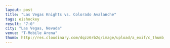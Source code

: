```yaml
---
layout: post
title: "Las Vegas Knights vs. Colorado Avalanche"
tags: eishockey
result: "7:0"
city: "Las Vegas, Nevada"
venue: "T-Mobile Arena"
thumb: http://res.cloudinary.com/dqzz6rb2q/image/upload/a_exif/c_thumb,g_center,h_251,w_251/v1509484708/sports.5square.de/2017-10-27-las-vegas-knights-vs-colorado-avalanche/IMG_2735.jpg
---
```

<div class="media">
  <a href="/sports.5square.de/images/fulls/05.jpg"><img src="/sports.5square.de/images/thumbs/05.jpg" alt="" title="This right here is a caption." /></a>
</div>
<div class="media">
  <a href="/sports.5square.de/images/fulls/09.jpg"><img src="/sports.5square.de/images/thumbs/09.jpg" alt="" title="This right here is a caption." /></a>
</div>
<div class="media">
  <a href="/sports.5square.de/images/fulls/02.jpg"><img src="/sports.5square.de/images/thumbs/02.jpg" alt="" title="This right here is a caption." /></a>
</div>
<div class="media">
  <a href="/sports.5square.de/images/fulls/06.jpg"><img src="/sports.5square.de/images/thumbs/06.jpg" alt="" title="This right here is a caption." /></a>
</div>
<div class="media">
  <a href="/sports.5square.de/images/fulls/10.jpg"><img src="/sports.5square.de/images/thumbs/10.jpg" alt="" title="This right here is a caption." /></a>
</div>
<div class="media">
  <a href="/sports.5square.de/images/fulls/03.jpg"><img src="/sports.5square.de/images/thumbs/03.jpg" alt="" title="This right here is a caption." /></a>
</div>
